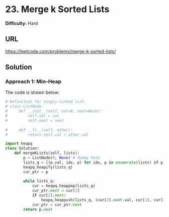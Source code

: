 # 23. Merge k Sorted Lists

**Difficulty:** Hard

## URL

https://leetcode.com/problems/merge-k-sorted-lists/

## Solution

### Approach 1: Min-Heap

The code is shown below:

```python
# Definition for singly-linked list.
# class ListNode:
#     def __init__(self, val=0, next=None):
#         self.val = val
#         self.next = next
        
#     def __lt__(self, other):
#         return self.val < other.val

import heapq
class Solution:
    def mergeKLists(self, lists):
        p = ListNode(0, None) # dummy head
        lists_q = [(p.val, idx, p) for idx, p in enumerate(lists) if p]
        heapq.heapify(lists_q)
        cur_ptr = p
        
        while lists_q:
            cur = heapq.heappop(lists_q)
            cur_ptr.next = cur[2]
            if cur[2].next:
                heapq.heappush(lists_q, (cur[2].next.val, cur[1], cur[2].next))
            cur_ptr = cur_ptr.next
        return p.next
```
